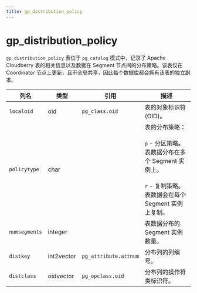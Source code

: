 ```yaml
---
title: gp_distribution_policy
---
```


# gp_distribution_policy

`gp_distribution_policy` 表位于 `pg_catalog` 模式中，记录了 Apache Cloudberry 表的相关信息以及数据在 Segment 节点间的分布策略。该表仅在 Coordinator 节点上更新，且不全局共享，因此每个数据库都会拥有该表的独立副本。

| 列名         | 类型       | 引用                  | 描述                                                                 |
|--------------|------------|-----------------------|----------------------------------------------------------------------|
| `localoid`   | oid        | `pg_class.oid`        | 表的对象标识符 (OID)。                                               |
| `policytype` | char       |                       | 表的分布策略：<br/><br/>`p` - 分区策略。表数据分布在多个 Segment 实例上。<br/><br/>`r` - 复制策略。表数据会在每个 Segment 实例上复制。 |
| `numsegments`| integer    |                       | 表数据分布的 Segment 实例数量。                                      |
| `distkey`    | int2vector | `pg_attribute.attnum` | 分布列的列编号。                                                     |
| `distclass`  | oidvector  | `pg_opclass.oid`      | 分布列的操作符类标识符。                                             |
